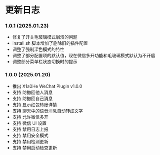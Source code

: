 # 更新日志

### 1.0.1 (2025.01.23)

- 修复了开关毛玻璃模式崩溃的问题
- install.sh 脚本增加了删除旧的插件配置
- 调整了强制深色模式的特性
- 调整了部分配置项的默认值，现在微信多开功能和毛玻璃模式默认为不开启
- 调整部分菜单栏状态切换时的提示

### 1.0.0 (2025.01.20)

- 推出 X1a0He WeChat Plugin v1.0.0
- 支持 防撤回他人消息
- 支持 防撤回自己消息
- 支持 显示红包转账详情
- 支持 聊天中的语音消息自动转成文字
- 支持 允许微信多开
- 支持 微信 UI 设置
- 支持 禁用日志上报
- 支持 禁用安全模式
- 支持 禁用检测更新
- 支持 禁用启动检查更新